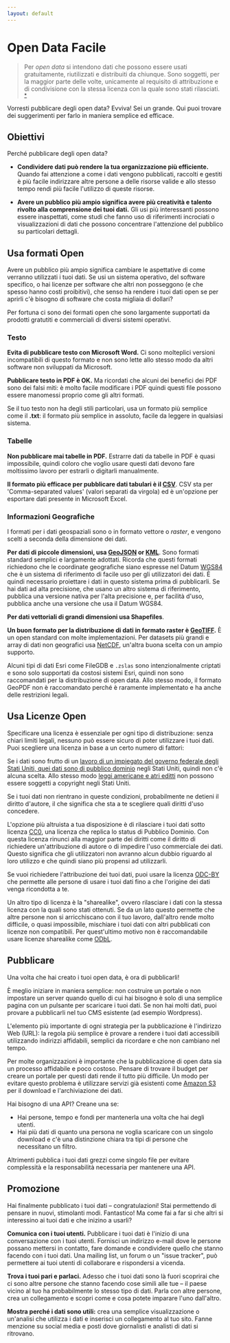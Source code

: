 ```yaml
---
layout: default
---
```


# Open Data Facile

> Per *open data* si intendono dati che possono essere usati gratuitamente, riutilizzati e distribuiti da chiunque. 
Sono soggetti, per la maggior parte delle volte, unicamente al requisito di attribuzione e di condivisione con la stessa licenza con la quale sono stati rilasciati. <sup><a href='http://opendatahandbook.org/it/what-is-open-data/'>*</a></sup>

Vorresti pubblicare degli open data? Evviva! Sei un grande. Qui puoi trovare dei suggerimenti per farlo in maniera semplice ed efficace.


## Obiettivi

Perché pubblicare degli open data?

* **Condividere dati può rendere la tua organizzazione più efficiente.** Quando fai attenzione a come i dati vengono pubblicati, raccolti e gestiti è più facile indirizzare altre persone a delle risorse valide e allo stesso tempo rendi più facile l'utilizzo di queste risorse. 

* **Avere un pubblico più ampio significa avere più creatività e talento rivolto alla comprensione dei tuoi dati.** Gli usi più interessanti possono essere inaspettati, come studi che fanno uso di riferimenti incrociati o visualizzazioni di dati che possono concentrare l'attenzione del pubblico su particolari dettagli.

## Usa formati Open

Avere un pubblico più ampio significa cambiare le aspettative di come verranno utilizzati i tuoi dati. Se usi un sistema operativo, del software specifico, o hai licenze per software che altri non posseggono (e che spesso hanno costi proibitivi), che senso ha rendere i tuoi dati open se per aprirli c'è bisogno di software che costa migliaia di dollari?

Per fortuna ci sono dei formati open che sono largamente supportati da prodotti gratutiti e commerciali di diversi sistemi operativi.

### Testo

**Evita di pubblicare testo con Microsoft Word.** Ci sono molteplici versioni incompatibili di questo formato e non sono lette allo stesso modo da altri software non sviluppati da Microsoft.

**Pubblicare testo in PDF è OK.** Ma ricordati che alcuni dei benefici dei PDF sono dei falsi miti: è molto facile modificare i PDF quindi questi file possono essere manomessi proprio come gli altri formati.

Se il tuo testo non ha degli stili particolari, usa un formato più semplice come il **.txt**: il formato più semplice in assoluto, facile da leggere in qualsiasi sistema.

### Tabelle

**Non pubblicare mai tabelle in PDF.** Estrarre dati da tabelle in PDF è quasi impossibile, quindi coloro che voglio usare questi dati devono fare moltissimo lavoro per estrarli o digitarli manualmente.

**Il formato più efficace per pubblicare dati tabulari è il [CSV](https://it.wikipedia.org/wiki/Comma-separated_values)**. CSV sta per 'Comma-separated values' (valori separati da virgola) ed è un'opzione per esportare dati presente in Microsoft Excel.

### Informazioni Geografiche

I formati per i dati geospaziali sono o in formato vettore o *raster*, e vengono scelti a seconda della dimensione dei dati.

**Per dati di piccole dimensioni, usa [GeoJSON](http://geojson.org/) or [KML](http://developers.google.com/kml/documentation/)**. 
Sono formati standard semplici e largamente adottati. Ricorda che questi formati richiedono che le coordinate geografiche siano espresse nel Datum [WGS84](http://en.wikipedia.org/wiki/World_Geodetic_System) che è un sistema di riferimento di facile uso per gli utilizzatori dei dati. È quindi necessario proiettare i dati in questo sistema prima di pubblicarli. Se hai dati ad alta precisione, che usano un altro sistema di riferimento, pubblica una versione nativa per l'alta precisione e, per facilità d'uso, pubblica anche una versione che usa il Datum WGS84.

**Per dati vettoriali di grandi dimensioni usa Shapefiles**. 

**Un buon formato per la distribuzione di dati in formato raster è [GeoTIFF](http://it.wikipedia.org/wiki/GeoTIFF).** È un open standard con molte implementazioni. Per datasets più grandi e array di dati non geografici usa  [NetCDF](https://en.wikipedia.org/wiki/NetCDF), un'altra buona scelta con un ampio supporto.

Alcuni tipi di dati Esri come FileGDB e `.zslas` sono intenzionalmente criptati e sono solo supportati da costosi sistemi Esri, quindi non sono raccomandati per la distribuzione di open data. Allo stesso modo, il formato GeoPDF non è raccomandato perché è raramente implementato e ha anche delle restrizioni legali.

## Usa Licenze Open

Specificare una licenza è essenziale per ogni tipo di distribuzione: senza chiari limiti legali, nessuno può essere sicuro di poter utilizzare i tuoi dati. Puoi scegliere una licenza in base a un certo numero di fattori:

Se i dati sono frutto di un [lavoro di un impiegato del governo federale degli Stati Uniti, quei dati sono di pubblico dominio](http://en.wikipedia.org/wiki/Work_of_the_United_States_Government) negli Stati Uniti, quindi non c'è alcuna scelta. Allo stesso modo [leggi americane e atri editti](http://en.wikipedia.org/wiki/Edict_of_government) non possono essere soggetti a copyright negli Stati Uniti.

Se i tuoi dati non rientrano in queste condizioni, probabilmente ne detieni il diritto d'autore, il che significa che sta a te scegliere quali diritti d'uso concedere. 

L'opzione più altruista a tua disposizione è di rilasciare i tuoi dati sotto licenza [CC0](https://creativecommons.org/publicdomain/zero/1.0/deed.it), una licenza che replica lo status di Pubblico Dominio. Con questa licenza rinunci alla maggior parte dei diritti come il diritto di richiedere un'attribuzione di autore o di impedire l'uso commerciale dei dati. Questo significa che gli utilizzatori non avranno alcun dubbio riguardo al loro utilizzo e che quindi siano più propensi ad utilizzarli. 

Se vuoi richiedere l'attribuzione dei tuoi dati, puoi usare la licenza [ODC-BY](http://opendatacommons.org/licenses/by/summary/) che permette alle persone di usare i tuoi dati fino a che l'origine dei dati venga ricondotta a te.

Un altro tipo di licenza è la "sharealike", ovvero rilasciare i dati con la stessa licenza con la quali sono stati ottenuti. Se da un lato questo permette che altre persone non si arricchiscano con il tuo lavoro, dall'altro rende molto difficile, o quasi impossibile, mischiare i tuoi dati con altri pubblicati con licenze non compatibili. Per quest'ultimo motivo non è raccomandabile usare licenze sharealike come [ODbL](http://opendatacommons.org/licenses/odbl/).

## Pubblicare

Una volta che hai creato i tuoi open data, è ora di pubblicarli!

È meglio iniziare in maniera semplice: non costruire un portale o non impostare un server quando quello di cui hai bisogno è solo di una semplice pagina con un pulsante per scaricare i tuoi dati. Se non hai molti dati, puoi provare a pubblicarli nel tuo CMS esistente (ad esempio Wordpress). 

L'elemento più importante di ogni strategia per la pubblicazione è l'indirizzo Web (URL): la regola più semplice è provare a rendere i tuoi dati accessibili utilizzando indirizzi affidabili, semplici da ricordare e che non cambiano nel tempo.

Per molte organizzazioni è importante che la pubblicazione di open data sia un processo affidabile e poco costoso. Pensare di trovare il budget per creare un portale per questi dati rende il tutto più difficile. Un modo per evitare questo problema è utilizzare servizi già esistenti come [Amazon S3](http://aws.amazon.com/s3/) per il download e l'archiviazione dei dati.

Hai bisogno di una API? Creane una se:

* Hai persone, tempo e fondi per mantenerla una volta che hai degli utenti.
* Hai più dati di quanto una persona ne voglia scaricare con un singolo download e c'è una distinzione chiara tra tipi di persone che necessitano un filtro.

Altrimenti pubblica i tuoi dati grezzi come singolo file per evitare complessità e la responsabilità necessaria per mantenere una API.

## Promozione

Hai finalmente pubblicato i tuoi dati – congratulazioni! Stai permettendo di pensare in nuovi, stimolanti modi. Fantastico! Ma come fai a far sì che altri si interessino ai tuoi dati e che inizino a usarli?

**Comunica con i tuoi utenti.** Pubblicare i tuoi dati è l'inizio di una conversazione con i tuoi utenti. Fornisci un indirizzo e-mail dove le persone possano mettersi in contatto, fare domande e condividere quello che stanno facendo con i tuoi dati. Una mailing list, un forum o un "issue tracker", può permettere ai tuoi utenti di collaborare e rispondersi a vicenda.

**Trova i tuoi pari e parlaci.** Adesso che i tuoi dati sono là fuori scoprirai che ci sono altre persone che stanno facendo cose simili alle tue – il paese vicino al tuo ha probabilmente lo stesso tipo di dati. Parla con altre persone, crea un collegamento e scopri come e cosa potete imparare l'uno dall'altro.

**Mostra perché i dati sono utili:** crea una semplice visualizzazione o un'analisi che utilizza i dati e inserisci un collegamento al tuo sito. Fanne menzione su social media e posti dove giornalisti e analisti di dati si ritrovano.







